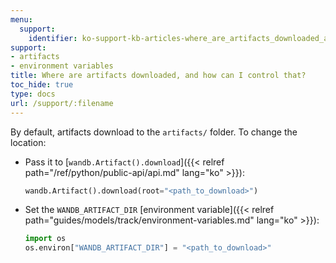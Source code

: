 ```yaml
---
menu:
  support:
    identifier: ko-support-kb-articles-where_are_artifacts_downloaded_and_how_can_i_control_that
support:
- artifacts
- environment variables
title: Where are artifacts downloaded, and how can I control that?
toc_hide: true
type: docs
url: /support/:filename
---
```


By default, artifacts download to the `artifacts/` folder. To change the location:

- Pass it to [`wandb.Artifact().download`]({{< relref path="/ref/python/public-api/api.md" lang="ko" >}}):

    ```python
    wandb.Artifact().download(root="<path_to_download>")
    ```

- Set the `WANDB_ARTIFACT_DIR` [environment variable]({{< relref path="guides/models/track/environment-variables.md" lang="ko" >}}):

    ```python
    import os
    os.environ["WANDB_ARTIFACT_DIR"] = "<path_to_download>"
    ```